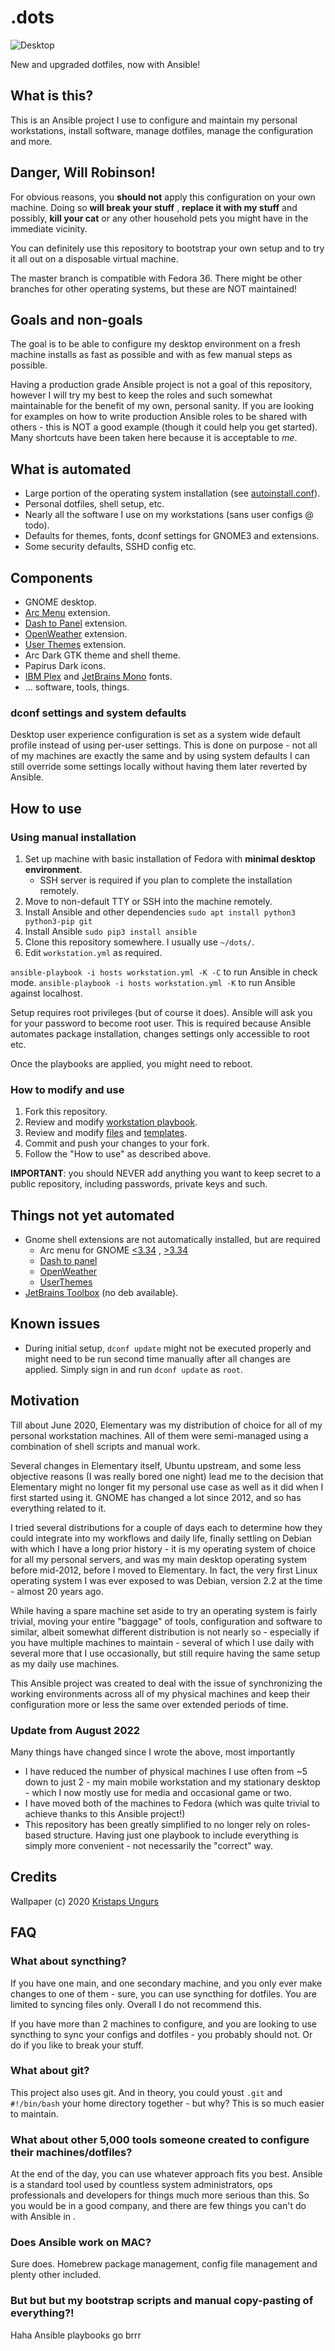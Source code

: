 # .dots

![Desktop](./screen.png)

New and upgraded dotfiles, now with Ansible!

## What is this?

This is an Ansible project I use to configure and maintain my personal workstations, install software, manage
dotfiles, manage the configuration and more.

## Danger, Will Robinson!

For obvious reasons, you **should not** apply this configuration on your own machine. Doing so **will break your stuff**
, **replace it with my stuff** and possibly, **kill your cat** or any other household pets you might have in the
immediate vicinity.

You can definitely use this repository to bootstrap your own setup and to try it all out on a disposable virtual
machine.

The master branch is compatible with Fedora 36. There might be other branches for other operating systems,
but these are NOT maintained!

## Goals and non-goals

The goal is to be able to configure my desktop environment on a fresh machine installs as fast as possible and with
as few manual steps as possible.

Having a production grade Ansible project is not a goal of this repository, however I will try my best to keep the roles
and such somewhat maintainable for the benefit of my own, personal sanity. If you are looking for examples on how to
write production Ansible roles to be shared with others - this is NOT a good example (though it could help you get
started). Many shortcuts have been taken here because it is acceptable to *me*.

## What is automated

- Large portion of the operating system installation (see [autoinstall.conf](./autoinstall.conf)).
- Personal dotfiles, shell setup, etc.
- Nearly all the software I use on my workstations (sans user configs @ todo).
- Defaults for themes, fonts, dconf settings for GNOME3 and extensions.
- Some security defaults, SSHD config etc.

## Components

- GNOME desktop.
- [Arc Menu](https://extensions.gnome.org/extension/1228/arc-menu/) extension.
- [Dash to Panel](https://extensions.gnome.org/extension/1160/dash-to-panel/) extension.
- [OpenWeather](https://extensions.gnome.org/extension/750/openweather/) extension.
- [User Themes](https://extensions.gnome.org/extension/19/user-themes/) extension.
- Arc Dark GTK theme and shell theme.
- Papirus Dark icons.
- [IBM Plex](https://www.ibm.com/plex/) and [JetBrains Mono](https://www.jetbrains.com/lp/mono/) fonts.
- ... software, tools, things.

### dconf settings and system defaults

Desktop user experience configuration is set as a system wide default profile instead of using per-user settings.
This is done on purpose - not all of my machines are exactly the same and by using system defaults I can still override
some settings locally without having them later reverted by Ansible.

## How to use

### Using manual installation

1. Set up machine with basic installation of Fedora with **minimal desktop environment**.
    - SSH server is required if you plan to complete the installation remotely.
2. Move to non-default TTY or SSH into the machine remotely.
3. Install Ansible and other dependencies `sudo apt install python3 python3-pip git`
4. Install Ansible `sudo pip3 install ansible`
5. Clone this repository somewhere. I usually use `~/dots/`.
6. Edit `workstation.yml` as required.

`ansible-playbook -i hosts workstation.yml -K -C` to run Ansible in check mode.
`ansible-playbook -i hosts workstation.yml -K` to run Ansible against localhost.

Setup requires root privileges (but of course it does). Ansible will ask you for your password to become root user.
This is required because Ansible automates package installation, changes settings only accessible to root etc.

Once the playbooks are applied, you might need to reboot.

### How to modify and use

1. Fork this repository.
2. Review and modify [workstation playbook](./workstation.yml).
3. Review and modify [files](./files) and [templates](./templates).
5. Commit and push your changes to your fork.
6. Follow the "How to use" as described above.

**IMPORTANT**: you should NEVER add anything you want to keep secret to a public repository, including passwords,
private keys and such.

## Things not yet automated

- Gnome shell extensions are not automatically installed, but are required
    - Arc menu for GNOME [<3.34](https://extensions.gnome.org/extension/1228/arc-menu/)
      , [>3.34](https://extensions.gnome.org/extension/3628/arcmenu/)
    - [Dash to panel](https://extensions.gnome.org/extension/1160/dash-to-panel/)
    - [OpenWeather](https://extensions.gnome.org/extension/750/openweather/)
    - [UserThemes](https://extensions.gnome.org/extension/19/user-themes/)
- [JetBrains Toolbox](https://www.jetbrains.com/toolbox-app/) (no deb available).

## Known issues

- During initial setup, `dconf update` might not be executed properly and might need to be run second time manually
  after all changes are applied. Simply sign in and run `dconf update` as `root`.

## Motivation

Till about June 2020, Elementary was my distribution of choice for all of my personal workstation machines. All of them
were semi-managed using a combination of shell scripts and manual work.

Several changes in Elementary itself, Ubuntu upstream, and some less objective reasons (I was really bored one night)
lead me to the decision that Elementary might no longer fit my personal use case as well as it did when I first
started using it. GNOME has changed a lot since 2012, and so has everything related to it.

I tried several distributions for a couple of days each to determine how they could integrate into my workflows and
daily life, finally settling on Debian with which I have a long prior history - it is my operating system of choice for
all my personal servers, and was my main desktop operating system before mid-2012, before I moved to Elementary. In
fact, the very first Linux operating system I was ever exposed to was Debian, version 2.2 at the time - almost 20 years
ago.

While having a spare machine set aside to try an operating system is fairly trivial, moving your entire "baggage" of
tools, configuration and software to similar, albeit somewhat different distribution is not nearly so - especially if
you have multiple machines to maintain - several of which I use daily with several more that I use occasionally, but
still require having the same setup as my daily use machines.

This Ansible project was created to deal with the issue of synchronizing the working environments across all of my
physical machines and keep their configuration more or less the same over extended periods of time.

### Update from August 2022

Many things have changed since I wrote the above, most importantly

- I have reduced the number of physical machines I use often from ~5 down to just 2 - my main mobile workstation and my
  stationary desktop - which I now mostly use for media and occasional game or two.
- I have moved both of the machines to Fedora (which was quite trivial to achieve thanks to this Ansible project!)
- This repository has been greatly simplified to no longer rely on roles-based structure. Having just one playbook to
  include everything is simply more convenient - not necessarily the "correct" way.

## Credits

Wallpaper (c) 2020 [Kristaps Ungurs](https://unsplash.com/@kristapsungurs)

## FAQ 

### What about syncthing?

If you have one main, and one secondary machine, and you only ever make changes to one of them - sure, you
can use syncthing for dotfiles. You are limited to syncing files only. Overall I do not recommend this.

If you have more than 2 machines to configure, and you are looking to use syncthing to sync your configs and 
dotfiles - you probably should not. Or do if you like to break your stuff.

### What about git?

This project also uses git. And in theory, you could youst `.git` and `#!/bin/bash` your home directory
together - but why? This is so much easier to maintain.

### What about other 5,000 tools someone created to configure their machines/dotfiles?

At the end of the day, you can use whatever approach fits you best. Ansible is a standard tool used by
countless system administrators, ops professionals and developers for things much more serious than this.
So you would be in a good company, and there are few things you can't do with Ansible in <insert current year>.

### Does Ansible work on MAC?

Sure does. Homebrew package management, config file management and plenty other included.

### But but but my bootstrap scripts and manual copy-pasting of everything?!

Haha Ansible playbooks go brrr

    
